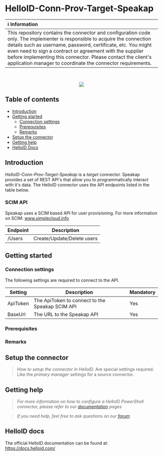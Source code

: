 # HelloID-Conn-Prov-Target-Speakap

| :information_source: Information |
|:---------------------------|
| This repository contains the connector and configuration code only. The implementer is responsible to acquire the connection details such as username, password, certificate, etc. You might even need to sign a contract or agreement with the supplier before implementing this connector. Please contact the client's application manager to coordinate the connector requirements.       |
<br />
<p align="center">
  <img src="https://www.tools4ever.nl/connector-logos/speakap-logo.png">
</p> 

## Table of contents

- [Introduction](#Introduction)
- [Getting started](#Getting-started)
  + [Connection settings](#Connection-settings)
  + [Prerequisites](#Prerequisites)
  + [Remarks](#Remarks)
- [Setup the connector](@Setup-The-Connector)
- [Getting help](#Getting-help)
- [HelloID Docs](#HelloID-docs)

## Introduction

_HelloID-Conn-Prov-Target-Speakap_ is a _target_ connector. Speakap provides a set of REST API's that allow you to programmatically interact with it's data. The HelloID connector uses the API endpoints listed in the table below.

### SCIM API

Speakap uses a SCIM based API for user provisioning. For more information on SCIM: www.simplecloud.info

| Endpoint     | Description |
| ------------ | ----------- |
| /Users       | Create/Update/Delete users  |

## Getting started

### Connection settings

The following settings are required to connect to the API.

| Setting      | Description                        | Mandatory   |
| ------------ | -----------                        | ----------- |
| ApiToken     | The ApiToken to connect to the Speakap SCIM API | Yes |
| BaseUrl      | The URL to the Speakap API | Yes |

### Prerequisites

### Remarks

## Setup the connector

> _How to setup the connector in HelloID._ Are special settings required. Like the _primary manager_ settings for a source connector.

## Getting help

> _For more information on how to configure a HelloID PowerShell connector, please refer to our [documentation](https://docs.helloid.com/hc/en-us/articles/360012558020-Configure-a-custom-PowerShell-target-system) pages_

> _If you need help, feel free to ask questions on our [forum](https://forum.helloid.com)_

## HelloID docs

The official HelloID documentation can be found at: https://docs.helloid.com/
